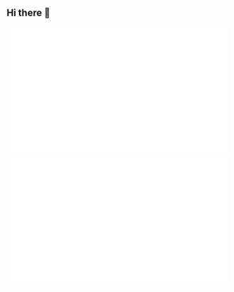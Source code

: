 ## Hi there 👋

<!--
**KrishJain256/KrishJain256** is a ✨ _special_ ✨ repository because its `README.md` (this file) appears on your GitHub profile.

Here are some ideas to get you started:

- 🔭 I’m currently working on ...
- 🌱 I’m currently learning ...
- 👯 I’m looking to collaborate on ...
- 🤔 I’m looking for help with ...
- 💬 Ask me about ...
- 📫 How to reach me: ...
- 😄 Pronouns: ...
- ⚡ Fun fact: ...
-->

![](https://raw.githubusercontent.com/KrishJain256/github-stats/master/generated/overview.svg#gh-dark-mode-only)
![](https://raw.githubusercontent.com/KrishJain256/github-stats/master/generated/overview.svg#gh-light-mode-only)

